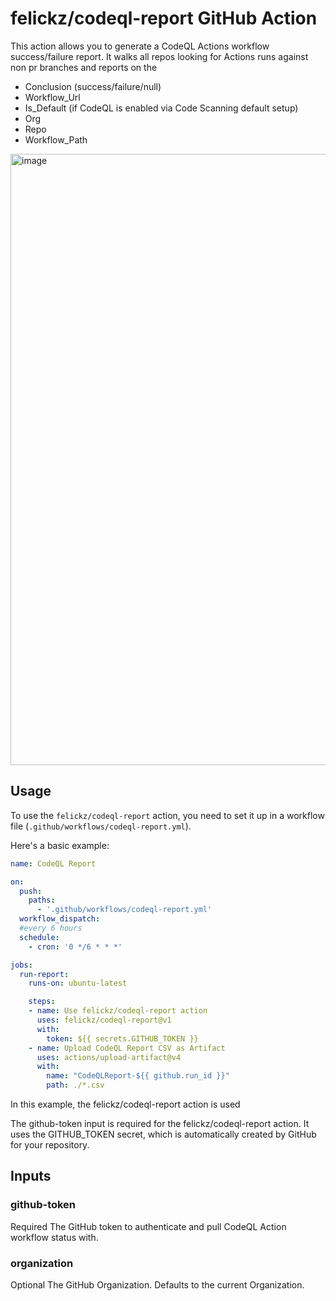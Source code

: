 # felickz/codeql-report GitHub Action

This action allows you to generate a CodeQL Actions workflow success/failure report.  It walks all repos looking for Actions runs against non pr branches and reports on the 
- Conclusion (success/failure/null)
- Workflow_Url
- Is_Default (if CodeQL is enabled via Code Scanning default setup)
- Org
- Repo
- Workflow_Path

<img width="978" alt="image" src="https://github.com/felickz/codeql-report/assets/1760475/ccc5a2b4-252e-40e1-8eba-b9c30c12bd8b">


## Usage

To use the `felickz/codeql-report` action, you need to set it up in a workflow file (`.github/workflows/codeql-report.yml`).

Here's a basic example:

```yaml
name: CodeQL Report

on:
  push:
    paths:
      - '.github/workflows/codeql-report.yml'
  workflow_dispatch:
  #every 6 hours
  schedule:
    - cron: '0 */6 * * *'

jobs:
  run-report:
    runs-on: ubuntu-latest

    steps:
    - name: Use felickz/codeql-report action
      uses: felickz/codeql-report@v1
      with:
        token: ${{ secrets.GITHUB_TOKEN }}
    - name: Upload CodeQL Report CSV as Artifact
      uses: actions/upload-artifact@v4
      with:
        name: "CodeQLReport-${{ github.run_id }}"
        path: ./*.csv
```

In this example, the felickz/codeql-report action is used

The github-token input is required for the felickz/codeql-report action. It uses the GITHUB_TOKEN secret, which is automatically created by GitHub for your repository.

## Inputs
### github-token
Required The GitHub token to authenticate and pull CodeQL Action workflow status with.
### organization
Optional The GitHub Organization. Defaults to the current Organization.
